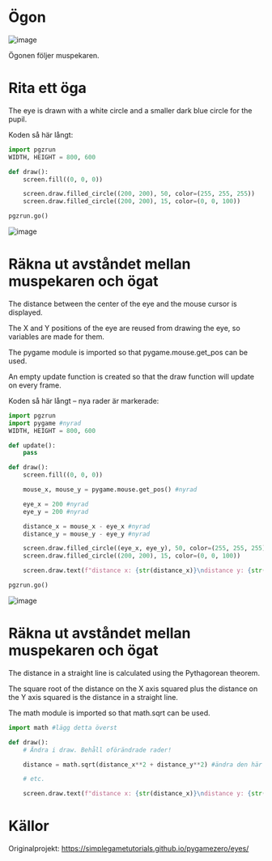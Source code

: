 # Ögon

![image](https://user-images.githubusercontent.com/4598641/223815678-2c97174e-578c-4df4-9f8a-d8764f0b2424.png)

Ögonen följer muspekaren.

# Rita ett öga
The eye is drawn with a white circle and a smaller dark blue circle for the pupil.

Koden så här långt:
```python
import pgzrun
WIDTH, HEIGHT = 800, 600

def draw():
    screen.fill((0, 0, 0))

    screen.draw.filled_circle((200, 200), 50, color=(255, 255, 255))
    screen.draw.filled_circle((200, 200), 15, color=(0, 0, 100))

pgzrun.go()
```

![image](https://user-images.githubusercontent.com/4598641/223816876-1da49223-c7af-46d5-836c-9b1216eb52d4.png)

# Räkna ut avståndet mellan muspekaren och ögat
The distance between the center of the eye and the mouse cursor is displayed.

The X and Y positions of the eye are reused from drawing the eye, so variables are made for them.

The pygame module is imported so that pygame.mouse.get_pos can be used.

An empty update function is created so that the draw function will update on every frame.

Koden så här långt &ndash; nya rader är markerade:
```python
import pgzrun
import pygame #nyrad
WIDTH, HEIGHT = 800, 600

def update():
    pass

def draw():
    screen.fill((0, 0, 0))

    mouse_x, mouse_y = pygame.mouse.get_pos() #nyrad

    eye_x = 200 #nyrad
    eye_y = 200 #nyrad

    distance_x = mouse_x - eye_x #nyrad
    distance_y = mouse_y - eye_y #nyrad

    screen.draw.filled_circle((eye_x, eye_y), 50, color=(255, 255, 255)) #lite ändrad
    screen.draw.filled_circle((200, 200), 15, color=(0, 0, 100))

    screen.draw.text(f"distance x: {str(distance_x)}\ndistance y: {str(distance_y)}", (0, 0)) #nyrad

pgzrun.go()
```

![image](https://user-images.githubusercontent.com/4598641/223817639-1363643f-481d-44e3-979b-d0b48eb0c9da.png)

# Räkna ut avståndet mellan muspekaren och ögat
The distance in a straight line is calculated using the Pythagorean theorem.

The square root of the distance on the X axis squared plus the distance on the Y axis squared is the distance in a straight line.

The math module is imported so that math.sqrt can be used.

```python
import math #lägg detta överst

def draw():
    # Ändra i draw. Behåll oförändrade rader!

    distance = math.sqrt(distance_x**2 + distance_y**2) #ändra den här raden

    # etc.

    screen.draw.text(f"distance x: {str(distance_x)}\ndistance y: {str(distance_y)}\ndistance: {str(distance)}", (0, 0)) #ändrad
```

# Källor

Originalprojekt: https://simplegametutorials.github.io/pygamezero/eyes/
